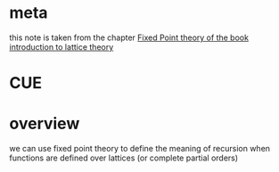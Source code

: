 # meta
this note is taken from the chapter [Fixed Point theory of the book introduction to lattice theory](https://onlinelibrary.wiley.com/doi/pdf/10.1002/9781119069706.ch17)

# CUE

# overview
we can use fixed point theory to define the meaning
of recursion when functions are defined over lattices (or complete partial orders)

